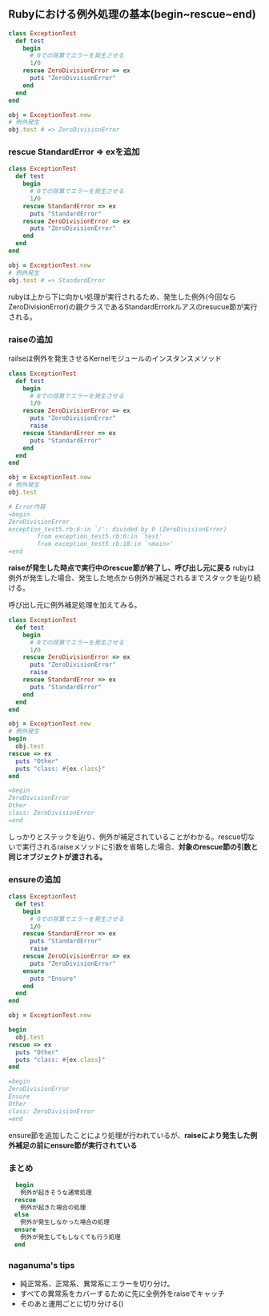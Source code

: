 ## Rubyにおける例外処理の基本(begin~rescue~end)

```rb
class ExceptionTest
  def test
    begin
      # 0での除算でエラーを発生させる
      1/0
    rescue ZeroDivisionError => ex
      puts "ZeroDivisionError"
    end
  end
end

obj = ExceptionTest.new
# 例外発生
obj.test # => ZeroDivisionError
```


### rescue StandardError => exを追加

```rb
class ExceptionTest
  def test
    begin
      # 0での除算でエラーを発生させる
      1/0
    rescue StandardError => ex
      puts "StandardError"
    rescue ZeroDivisionError => ex
      puts "ZeroDivisionError"
    end
  end
end

obj = ExceptionTest.new
# 例外発生
obj.test # => StandardError
```

rubyは上から下に向かい処理が実行されるため、発生した例外(今回ならZeroDivisionError)の親クラスであるStandardErrorkルアスのresucue節が実行される。

### raiseの追加
railseは例外を発生させるKernelモジュールのインスタンスメソッド

```rb
class ExceptionTest
  def test
    begin
      # 0での除算でエラーを発生させる
      1/0
    rescue ZeroDivisionError => ex
      puts "ZeroDivisionError"
      raise
    rescue StandardError => ex
      puts "StandardError"
    end
  end
end

obj = ExceptionTest.new
# 例外発生
obj.test

# Error内容
=begin
ZeroDivisionError
exception_test5.rb:6:in `/': divided by 0 (ZeroDivisionError)
        from exception_test5.rb:6:in `test'
        from exception_test5.rb:18:in `<main>'
=end
```

**raiseが発生した時点で実行中のrescue節が終了し、呼び出し元に戻る**
rubyは例外が発生した場合、発生した地点から例外が補足されるまでスタックを辿り続ける。

呼び出し元に例外補足処理を加えてみる。

```rb
class ExceptionTest
  def test
    begin
      # 0での除算でエラーを発生させる
      1/0
    rescue ZeroDivisionError => ex
      puts "ZeroDivisionError"
      raise
    rescue StandardError => ex
      puts "StandardError"
    end
  end
end

obj = ExceptionTest.new
# 例外発生
begin
  obj.test
rescue => ex
  puts "Other"
  puts "class: #{ex.class}"
end

=begin
ZeroDivisionError
Other
class: ZeroDivisionError
=end
```

しっかりとステックを辿り、例外が補足されていることがわかる。rescue切ないで実行されるraiseメソッドに引数を省略した場合、**対象のrescue節の引数と同じオブジェクトが渡される。**

### ensureの追加

```rb
class ExceptionTest
  def test
    begin
      # 0での除算でエラーを発生させる
      1/0
    rescue StandardError => ex
      puts "StandardError"
      raise
    rescue ZeroDivisionError => ex
      puts "ZeroDivisionError"
    ensure
      puts "Ensure"
    end
  end
end

obj = ExceptionTest.new

begin
  obj.test
rescue => ex
  puts "Other"
  puts "class: #{ex.class}"
end

=begin
ZeroDivisionError
Ensure
Other
class: ZeroDivisionError
=end
```

ensure節を追加したことにより処理が行われているが、**raiseにより発生した例外補足の前にensure節が実行されている**

### まとめ

```rb
  begin
　　例外が起きそうな通常処理
　rescue
　　例外が起きた場合の処理
　else
　　例外が発生しなかった場合の処理
　ensure
　　例外が発生してもしなくても行う処理
　end
```

### naganuma's tips
- 純正常系、正常系、異常系にエラーを切り分け。
- すべての異常系をカバーするために先に全例外をraiseでキャッチ
- そのあと運用ごとに切り分ける()
